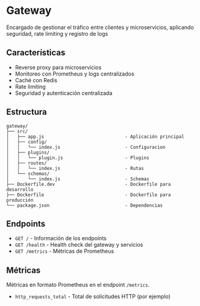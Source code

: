 # Gateway

Encargado de gestionar el tráfico entre clientes y microservicios, aplicando seguridad, rate limiting y registro de logs

## Características

- Reverse proxy para microservicios
- Monitoreo con Prometheus y logs centralizados
- Caché con Redis
- Rate limiting
- Seguridad y autenticación centralizada

## Estructura

```
gateway/
├── src/
│   ├── app.js								- Aplicación principal
│   ├── config/
│   │   └── index.js						- Configuracion
│   ├── plugins/
│   │   └── plugin.js						- Plugins
│   ├── routes/
│   │   └── index.js						- Rutas
│   └── schemas/
│       └── index.js						- Schemas
├── Dockerfile.dev							- Dockerfile para desarrollo
├── Dockerfile								- Dockerfile para producción
└── package.json							- Dependencias
```

## Endpoints

- `GET /`									- Información de los endpoints
- `GET /health`								- Health check del gateway y servicios
- `GET /metrics`							- Métricas de Prometheus

## Métricas

Métricas en formato Prometheus en el endpoint `/metrics`.

- `http_requests_total`						- Total de solicitudes HTTP (por ejemplo)
